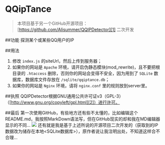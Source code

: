 # QQipTance
> 本项目基于另一个GitHub开源项目：[https://github.com/Alisummer/QQIPDetector][1] 二次开发


##功能
探测某个或某些QQ用户的IP


##用法
1. 修改 `index.js` 的siteUrl，然后上传到服务器；
2. 如果你的网站是 `Apache` 环境，请开启伪静态模块(mod_rewrite)，且不要把根目录的 `.htaccess` 删除，否则你的网站会变得不安全，因为用到了 `SQLite` 数据库，数据库文件存放在 `/sqlite/qqiptance.db`；
3. 如果你的网站是 `Nginx` 环境，请将 `nginx.conf` 里的规则放到server里。


##执照
QQIPDetector根据GNU通用公共许可证v3（GPL-3）（[http://www.gnu.org/copyleft/gpl.html][2]）进行许可。

##最后
第一次使用GitHub，有些地方还有些不太懂的，比如编辑这个README.md，我按照MarkDown语法写，但在GitHub现实的却和我在MD编辑器显示的不同...
![][3]
还有就是我是基于上述所说的开源项目二次开发的（获取到的IP数据改为储存在本地<SQLite数据库>），原作者说让我注明出处，不知道这样合不合理...


  [1]: https://github.com/Alisummer/QQIPDetector
  [2]: http://www.gnu.org/copyleft/gpl.html
  [3]: https://tc.image.52miku.cn/o_1bkj0t2bc1ub08bk10go11lt1h10a.png
